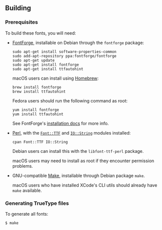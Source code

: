Building
--------

### Prerequisites

To build these fonts, you will need:

* [FontForge][1], installable on Debian through the `fontforge` package:

  ~~~shell
  sudo apt-get install software-properties-common
  sudo add-apt-repository ppa:fontforge/fontforge
  sudo apt-get update
  sudo apt-get install fontforge
  sudo apt-get install ttfautohint
  ~~~

  macOS users can install using [Homebrew][2]:

  ~~~shell
  brew install fontforge
  brew install ttfautohint
  ~~~

  Fedora users should run the following command as root:

  ~~~shell
  yum install fontforge
  yum install ttfautohint
  ~~~

  See FontForge's [installation docs][3] for more info.


* [Perl][4], with the [`Font::TTF`][5] and [`IO::String`][6] modules
  installed:

  ~~~shell
  cpan Font::TTF IO::String
  ~~~

  Debian users can install this with the `libfont-ttf-perl` package.

  macOS users may need to install as root if they encounter
  permission problems.


* GNU-compatible [Make][7], installable through Debian package `make`.

  macOS users who have installed XCode's CLI utils should already
  have `make` available.


### Generating TrueType files

To generate all fonts:

~~~console
$ make
~~~

[1]: https://fontforge.github.io/en-US/
[2]: https://brew.sh/
[3]: http://designwithfontforge.com/en-US/Installing_Fontforge.html
[4]: https://www.perl.org/
[5]: https://metacpan.org/release/Font-TTF/
[6]: https://metacpan.org/pod/IO::String
[7]: http://www.gnu.org/software/make/manual/make.html
[8]: https://wiki.freedesktop.org/www/Software/fontconfig/
